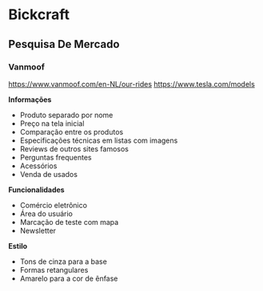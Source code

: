 # Bickcraft

## Pesquisa De Mercado

### Vanmoof
https://www.vanmoof.com/en-NL/our-rides
https://www.tesla.com/models

**Informações**
* Produto separado por nome
* Preço na tela inicial
* Comparação entre os produtos
* Especificações técnicas em listas com imagens
* Reviews de outros sites famosos
* Perguntas frequentes
* Acessórios
* Venda de usados

**Funcionalidades**
* Comércio eletrônico
* Área do usuário
* Marcação de teste com mapa
* Newsletter

**Estilo**
* Tons de cinza para a base
* Formas retangulares
* Amarelo para a cor de ênfase
